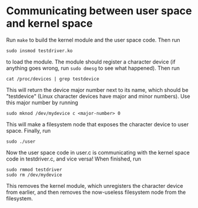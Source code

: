 # Communicating between user space and kernel space

Run `make` to build the kernel module and the user space code. Then run

```
sudo insmod testdriver.ko
```

to load the module. The module should register a character device (if anything goes wrong, run `sudo dmesg` to see what happened). Then run

```
cat /proc/devices | grep testdevice
```

This will return the device major number next to its name, which should be "testdevice" (Linux character devices have major and minor numbers). Use this major number by running

```
sudo mknod /dev/mydevice c <major-number> 0
```

This will make a filesystem node that exposes the character device to user space. Finally, run

```
sudo ./user
```

Now the user space code in user.c is communicating with the kernel space code in testdriver.c, and vice versa! When finished, run

```
sudo rmmod testdriver
sudo rm /dev/mydevice
```

This removes the kernel module, which unregisters the character device from earlier, and then removes the now-useless filesystem node from the filesystem.
